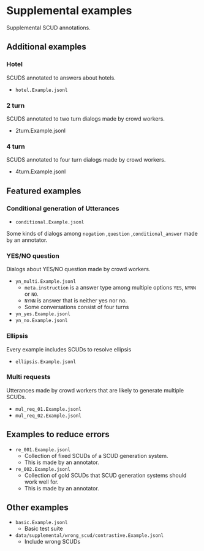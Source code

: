 
# Supplemental examples

Supplemental SCUD annotations.

## Additional examples

### Hotel

SCUDS annotated to answers about hotels.

- ``hotel.Example.jsonl``

### 2 turn

SCUDS annotated to two turn dialogs made by crowd workers.

- 2turn.Example.jsonl

### 4 turn

SCUDS annotated to four turn dialogs made by crowd workers.

- 4turn.Example.jsonl

## Featured examples

### Conditional generation of Utterances

- ``conditional.Example.jsonl``

Some kinds of dialogs among ``negation`` ,``question`` ,``conditional_answer`` made by an annotator.

### YES/NO question

Dialogs about YES/NO question made by crowd workers.

- ``yn_multi.Example.jsonl``
    - ``meta.instruction`` is a answer type among multiple options ``YES``, ``NYNN`` or ``NO``.
    - ``NYNN`` is answer that is neither yes nor no.
    - Some conversations consist of four turns
- ``yn_yes.Example.jsonl``
- ``yn_no.Example.jsonl``

### Ellipsis

Every example includes SCUDs to resolve ellipsis

- ``ellipsis.Example.jsonl``

### Multi requests

Utterances made by crowd workers that are likely to generate multiple SCUDs.

- ``mul_req_01.Example.jsonl``
- ``mul_req_02.Example.jsonl``

## Examples to reduce errors

- ``re_001.Example.jsonl``
    - Collection of fixed SCUDs of a SCUD generation system.
    - This is made by an annotator.
- ``re_002.Example.jsonl``
    - Collection of gold SCUDs that SCUD generation systems should work well for.
    - This is made by an annotator.

## Other examples

- ``basic.Example.jsonl``
    - Basic test suite
- ``data/supplemental/wrong_scud/contrastive.Example.jsonl``
    - Include wrong SCUDs
